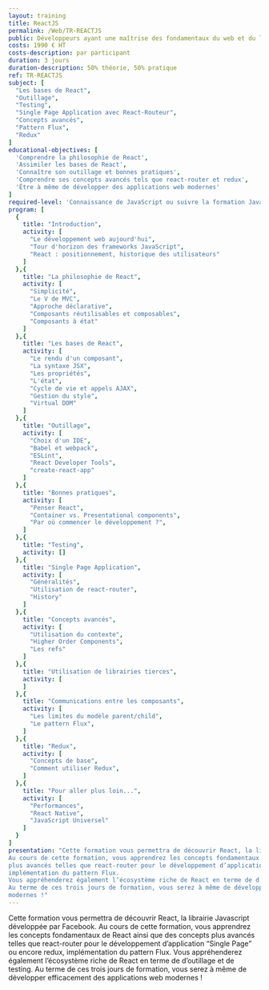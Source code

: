 ```yaml
---
layout: training
title: ReactJS
permalink: /Web/TR-REACTJS
public: Développeurs ayant une maîtrise des fondamentaux du web et du langage JavaScript.
costs: 1990 € HT
costs-description: par participant
duration: 3 jours
duration-description: 50% théorie, 50% pratique
ref: TR-REACTJS
subject: [
  "Les bases de React",
  "Outillage",
  "Testing",
  "Single Page Application avec React-Routeur",
  "Concepts avancés",
  "Pattern Flux",
  "Redux"
]
educational-objectives: [
  'Comprendre la philosophie de React',
  'Assimiler les bases de React',
  'Connaître son outillage et bonnes pratiques',
  'Comprendre ses concepts avancés tels que react-router et redux',
  'Être à même de développer des applications web modernes'
]
required-level: 'Connaissance de JavaScript ou suivre la formation JavaScript Avancé'
program: [
  {
    title: "Introduction",
    activity: [
      "Le développement web aujourd'hui",
      "Tour d'horizon des frameworks JavaScript",
      "React : positionnement, historique des utilisateurs"
    ]
  },{
    title: "La philosophie de React",
    activity: [
      "Simplicité",
      "Le V de MVC",
      "Approche déclarative",
      "Composants réutilisables et composables",
      "Composants à état"
    ]
  },{
    title: "Les bases de React",
    activity: [
      "Le rendu d'un composant",
      "La syntaxe JSX",
      "Les propriétés",
      "L'état",
      "Cycle de vie et appels AJAX",
      "Gestion du style",
      "Virtual DOM"
    ]
  },{
    title: "Outillage",
    activity: [
      "Choix d'un IDE",
      "Babel et webpack",
      "ESLint",
      "React Developer Tools",
      "create-react-app"
    ]
  },{
    title: "Bonnes pratiques",
    activity: [
      "Penser React",
      "Container vs. Presentational components",
      "Par où commencer le développement ?",
    ]
  },{
    title: "Testing",
    activity: []
  },{
    title: "Single Page Application",
    activity: [
      "Généralités",
      "Utilisation de react-router",
      "History"
    ]
  },{
    title: "Concepts avancés",
    activity: [
      "Utilisation du contexte",
      "Higher Order Components",
      "Les refs"
    ]
  },{
    title: "Utilisation de librairies tierces",
    activity: [
    ]
  },{
    title: "Communications entre les composants",
    activity: [
      "Les limites du modèle parent/child",
      "Le pattern Flux",
    ]
  },{
    title: "Redux",
    activity: [
      "Concepts de base",
      "Comment utiliser Redux",
    ]
  },{
    title: "Pour aller plus loin...",
    activity: [
      "Performances",
      "React Native",
      "JavaScript Universel"
    ]
  }
]
presentation: "Cette formation vous permettra de découvrir React, la librairie Javascript développée par Facebook.
Au cours de cette formation, vous apprendrez les concepts fondamentaux de React ainsi que des concepts
plus avancés telles que react-router pour le développement d’application “Single Page” ou encore redux,
implémentation du pattern Flux.
Vous appréhenderez également l’écosystème riche de React en terme de d’outillage et de testing.
Au terme de ces trois jours de formation, vous serez à même de développer efficacement des applications web
modernes !"
---
```


Cette formation vous permettra de découvrir React, la librairie Javascript développée par Facebook.
Au cours de cette formation, vous apprendrez les concepts fondamentaux de React ainsi que des concepts
plus avancés telles que react-router pour le développement d’application “Single Page” ou encore redux,
implémentation du pattern Flux.
Vous appréhenderez également l’écosystème riche de React en terme de d’outillage et de testing.
Au terme de ces trois jours de formation, vous serez à même de développer efficacement des applications web
modernes !
